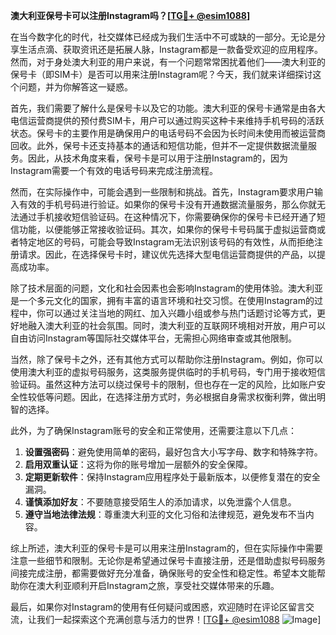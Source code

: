 **澳大利亚保号卡可以注册Instagram吗？[[TG💪+ @esim1088](https://t.me/s/esim1088)]**

在当今数字化的时代，社交媒体已经成为我们生活中不可或缺的一部分。无论是分享生活点滴、获取资讯还是拓展人脉，Instagram都是一款备受欢迎的应用程序。然而，对于身处澳大利亚的用户来说，有一个问题常常困扰着他们——澳大利亚的保号卡（即SIM卡）是否可以用来注册Instagram呢？今天，我们就来详细探讨这个问题，并为你解答这一疑惑。

首先，我们需要了解什么是保号卡以及它的功能。澳大利亚的保号卡通常是由各大电信运营商提供的预付费SIM卡，用户可以通过购买这种卡来维持手机号码的活跃状态。保号卡的主要作用是确保用户的电话号码不会因为长时间未使用而被运营商回收。此外，保号卡还支持基本的通话和短信功能，但并不一定提供数据流量服务。因此，从技术角度来看，保号卡是可以用于注册Instagram的，因为Instagram需要一个有效的电话号码来完成注册流程。

然而，在实际操作中，可能会遇到一些限制和挑战。首先，Instagram要求用户输入有效的手机号码进行验证。如果你的保号卡没有开通数据流量服务，那么你就无法通过手机接收短信验证码。在这种情况下，你需要确保你的保号卡已经开通了短信功能，以便能够正常接收验证码。其次，如果你的保号卡号码属于虚拟运营商或者特定地区的号码，可能会导致Instagram无法识别该号码的有效性，从而拒绝注册请求。因此，在选择保号卡时，建议优先选择大型电信运营商提供的产品，以提高成功率。

除了技术层面的问题，文化和社会因素也会影响Instagram的使用体验。澳大利亚是一个多元文化的国家，拥有丰富的语言环境和社交习惯。在使用Instagram的过程中，你可以通过关注当地的网红、加入兴趣小组或参与热门话题讨论等方式，更好地融入澳大利亚的社会氛围。同时，澳大利亚的互联网环境相对开放，用户可以自由访问Instagram等国际社交媒体平台，无需担心网络审查或其他限制。

当然，除了保号卡之外，还有其他方式可以帮助你注册Instagram。例如，你可以使用澳大利亚的虚拟号码服务，这类服务提供临时的手机号码，专门用于接收短信验证码。虽然这种方法可以绕过保号卡的限制，但也存在一定的风险，比如账户安全性较低等问题。因此，在选择注册方式时，务必根据自身需求权衡利弊，做出明智的选择。

此外，为了确保Instagram账号的安全和正常使用，还需要注意以下几点：

1. **设置强密码**：避免使用简单的密码，最好包含大小写字母、数字和特殊字符。
2. **启用双重认证**：这将为你的账号增加一层额外的安全保障。
3. **定期更新软件**：保持Instagram应用程序处于最新版本，以便修复潜在的安全漏洞。
4. **谨慎添加好友**：不要随意接受陌生人的添加请求，以免泄露个人信息。
5. **遵守当地法律法规**：尊重澳大利亚的文化习俗和法律规范，避免发布不当内容。

综上所述，澳大利亚的保号卡是可以用来注册Instagram的，但在实际操作中需要注意一些细节和限制。无论你是希望通过保号卡直接注册，还是借助虚拟号码服务间接完成注册，都需要做好充分准备，确保账号的安全性和稳定性。希望本文能帮助你在澳大利亚顺利开启Instagram之旅，享受社交媒体带来的乐趣。

最后，如果你对Instagram的使用有任何疑问或困惑，欢迎随时在评论区留言交流，让我们一起探索这个充满创意与活力的世界！[[TG💪+ @esim1088](https://t.me/s/esim1088) ![Image](https://i.postimg.cc/4NQfJmqS/Snipaste-2025-05-13-00-14-12.png)]